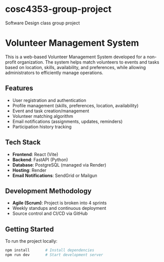 # cosc4353-group-project
Software Design class group project

# Volunteer Management System

This is a web-based Volunteer Management System developed for a non-profit organization. The system helps match volunteers to events and tasks based on location, skills, availability, and preferences, while allowing administrators to efficiently manage operations.

## Features

- User registration and authentication
- Profile management (skills, preferences, location, availability)
- Event and task creation/management
- Volunteer matching algorithm
- Email notifications (assignments, updates, reminders)
- Participation history tracking

## Tech Stack

- **Frontend**: React (Vite)
- **Backend**: FastAPI (Python)
- **Database**: PostgreSQL (managed via Render)
- **Hosting**: Render
- **Email Notifications**: SendGrid or Mailgun

## Development Methodology

- **Agile (Scrum)**: Project is broken into 4 sprints
- Weekly standups and continuous deployment
- Source control and CI/CD via GitHub

## Getting Started

To run the project locally:

```bash
npm install       # Install dependencies
npm run dev       # Start development server

